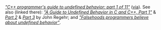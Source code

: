 _["C++ programmer's guide to undefined behavior: part 1 of 11"](
https://pvs-studio.com/en/blog/posts/cpp/1129/)_
([via](https://lobste.rs/s/gq6rej/c_programmer_s_guide_undefined_behavior)).
See also (linked there):
_["A Guide to Undefined Behavior in C and C++, Part 1"](
https://blog.regehr.org/archives/213)_
& _[Part 2](https://blog.regehr.org/archives/226)_
& _[Part 3](https://blog.regehr.org/archives/232)_
by John Regehr; and
_["Falsehoods programmers believe about undefined behavior"](
https://pvs-studio.com/en/blog/posts/cpp/1024/)_.
